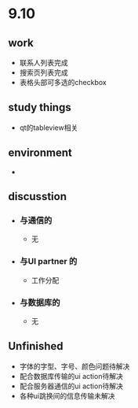 # 9.10 #
## work ##
- 联系人列表完成
- 搜索页列表完成
- 表格头部可多选的checkbox

## study things ##
- qt的tableview相关

## environment ##
- 

## discusstion ##
- ### 与通信的 ###
    - 无
- ### 与UI partner 的 ###
    - 工作分配
- ### 与数据库的 ###
    - 无

## Unfinished ##
- 字体的字型、字号、颜色问题待解决
- 配合数据库传输的ui action待解决
- 配合服务器通信的ui action待解决
- 各种ui跳换间的信息传输未解决